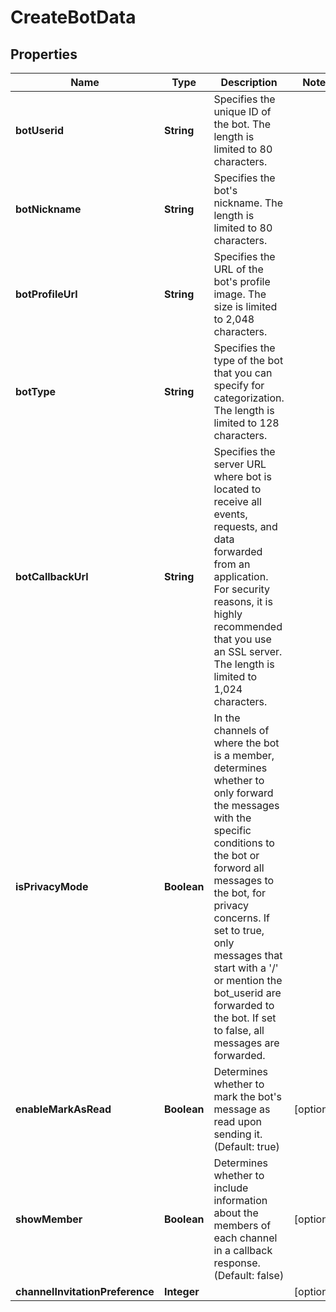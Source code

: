 

# CreateBotData


## Properties

Name | Type | Description | Notes
------------ | ------------- | ------------- | -------------
**botUserid** | **String** | Specifies the unique ID of the bot. The length is limited to 80 characters. | 
**botNickname** | **String** | Specifies the bot&#39;s nickname. The length is limited to 80 characters. | 
**botProfileUrl** | **String** | Specifies the URL of the bot&#39;s profile image. The size is limited to 2,048 characters. | 
**botType** | **String** | Specifies the type of the bot that you can specify for categorization. The length is limited to 128 characters. | 
**botCallbackUrl** | **String** | Specifies the server URL where bot is located to receive all events, requests, and data forwarded from an application. For security reasons, it is highly recommended that you use an SSL server. The length is limited to 1,024 characters. | 
**isPrivacyMode** | **Boolean** | In the channels of where the bot is a member, determines whether to only forward the messages with the specific conditions to the bot or forword all messages to the bot, for privacy concerns. If set to true, only messages that start with a &#39;/&#39; or mention the bot_userid are forwarded to the bot. If set to false, all messages are forwarded. | 
**enableMarkAsRead** | **Boolean** | Determines whether to mark the bot&#39;s message as read upon sending it. (Default: true) |  [optional]
**showMember** | **Boolean** | Determines whether to include information about the members of each channel in a callback response. (Default: false) |  [optional]
**channelInvitationPreference** | **Integer** |  |  [optional]




